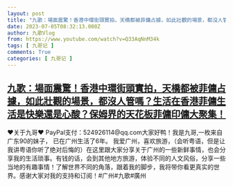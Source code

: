 ```yaml
---
layout: post
title: "九歌：場面震驚！香港中環街頭實拍，天橋都被菲傭占據，如此壯觀的場景，都沒人管嗎？生活在香港菲傭生活是快樂還是心酸？保姆界的天花板菲傭印傭大聚集！"
date: 2023-07-05T08:32:13.000Z
author: 九歌Vlog
from: https://www.youtube.com/watch?v=Q33AqNnM34k
tags: [ 九哥记 ]
comments: True
categories: [ 九哥记 ]
---
```

<!--1688545933000-->
[九歌：場面震驚！香港中環街頭實拍，天橋都被菲傭占據，如此壯觀的場景，都沒人管嗎？生活在香港菲傭生活是快樂還是心酸？保姆界的天花板菲傭印傭大聚集！](https://www.youtube.com/watch?v=Q33AqNnM34k)
------

<div>
♥关于九哥♥ PayPal支付：524926114@qq.com大家好鸭！我是九哥,一枚来自广东90的妹子， 已在广州生活了6年。 我爱广州，喜欢旅游，（会听粤语，但是让我讲粤语你听了绝对后悔的）在这里跟大家分享关于广州的一些新鲜事情，也会分享我的生活琐事。有钱的话，会到其他地方旅游，体验不同的人文风俗，分享一些当地的有趣事情！了解世界不同的角落，跟着我的脚步，我将带你看更真实的世界。感谢大家对我的支持和订阅！#广州#九歌#廣州
</div>
